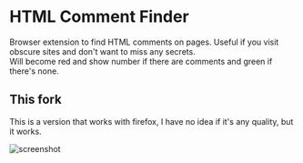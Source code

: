 # HTML Comment Finder
Browser extension to find HTML comments on pages. Useful if you visit obscure sites and don't want to miss any secrets.  
Will become red and show number if there are comments and green if there's none.  

## This fork
This is a version that works with firefox, I have no idea if it's any quality, but it works.
  
![screenshot](https://lune.dimden.dev/14a7b0587d.png)  
